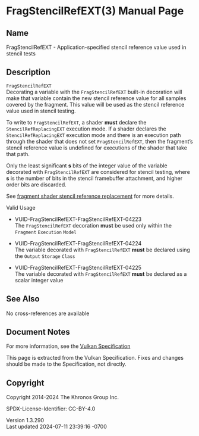 # FragStencilRefEXT(3) Manual Page

## Name

FragStencilRefEXT - Application-specified stencil reference value used
in stencil tests



## <a href="#_description" class="anchor"></a>Description

`FragStencilRefEXT`  
Decorating a variable with the `FragStencilRefEXT` built-in decoration
will make that variable contain the new stencil reference value for all
samples covered by the fragment. This value will be used as the stencil
reference value used in stencil testing.

To write to `FragStencilRefEXT`, a shader **must** declare the
`StencilRefReplacingEXT` execution mode. If a shader declares the
`StencilRefReplacingEXT` execution mode and there is an execution path
through the shader that does not set `FragStencilRefEXT`, then the
fragment’s stencil reference value is undefined for executions of the
shader that take that path.

Only the least significant **s** bits of the integer value of the
variable decorated with `FragStencilRefEXT` are considered for stencil
testing, where **s** is the number of bits in the stencil framebuffer
attachment, and higher order bits are discarded.

See <a
href="https://registry.khronos.org/vulkan/specs/1.3-extensions/html/vkspec.html#fragops-shader-stencilrefreplacement"
target="_blank" rel="noopener">fragment shader stencil reference
replacement</a> for more details.

Valid Usage

- <a href="#VUID-FragStencilRefEXT-FragStencilRefEXT-04223"
  id="VUID-FragStencilRefEXT-FragStencilRefEXT-04223"></a>
  VUID-FragStencilRefEXT-FragStencilRefEXT-04223  
  The `FragStencilRefEXT` decoration **must** be used only within the
  `Fragment` `Execution` `Model`

- <a href="#VUID-FragStencilRefEXT-FragStencilRefEXT-04224"
  id="VUID-FragStencilRefEXT-FragStencilRefEXT-04224"></a>
  VUID-FragStencilRefEXT-FragStencilRefEXT-04224  
  The variable decorated with `FragStencilRefEXT` **must** be declared
  using the `Output` `Storage` `Class`

- <a href="#VUID-FragStencilRefEXT-FragStencilRefEXT-04225"
  id="VUID-FragStencilRefEXT-FragStencilRefEXT-04225"></a>
  VUID-FragStencilRefEXT-FragStencilRefEXT-04225  
  The variable decorated with `FragStencilRefEXT` **must** be declared
  as a scalar integer value

## <a href="#_see_also" class="anchor"></a>See Also

No cross-references are available

## <a href="#_document_notes" class="anchor"></a>Document Notes

For more information, see the <a
href="https://registry.khronos.org/vulkan/specs/1.3-extensions/html/vkspec.html#FragStencilRefEXT"
target="_blank" rel="noopener">Vulkan Specification</a>

This page is extracted from the Vulkan Specification. Fixes and changes
should be made to the Specification, not directly.

## <a href="#_copyright" class="anchor"></a>Copyright

Copyright 2014-2024 The Khronos Group Inc.

SPDX-License-Identifier: CC-BY-4.0

Version 1.3.290  
Last updated 2024-07-11 23:39:16 -0700
